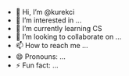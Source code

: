 - 👋 Hi, I’m @kurekci
- 👀 I’m interested in ...
- 🌱 I’m currently learning CS
- 💞️ I’m looking to collaborate on ...
- 📫 How to reach me ...
- 😄 Pronouns: ...
- ⚡ Fun fact: ...

<!---
kurekci/kurekci is a ✨ special ✨ repository because its `README.md` (this file) appears on your GitHub profile.
You can click the Preview link to take a look at your changes.
--->

